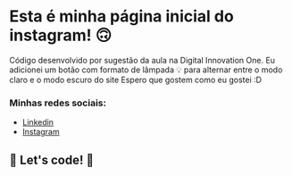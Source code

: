 # Esta é minha página inicial do instagram! 🙃

Código desenvolvido por sugestão da aula na Digital Innovation One.
Eu adicionei um botão com formato de lâmpada 💡 para alternar entre o modo claro e o modo escuro do site
Espero que gostem como eu gostei :D

### Minhas redes sociais:

* [Linkedin](https://www.linkedin.com/in/francisco-de-assis-souza/)
* [Instagram](https://www.instagram.com/bendercomx/)

## 🚀 Let's code! 🚀
